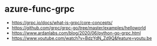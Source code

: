 # azure-func-grpc

* https://grpc.io/docs/what-is-grpc/core-concepts/
* https://github.com/grpc/grpc-go/tree/master/examples/helloworld
* https://www.ardanlabs.com/blog/2020/06/python-go-grpc.html
* https://www.youtube.com/watch?v=BdzYdN_Zd9Q&feature=youtu.be
